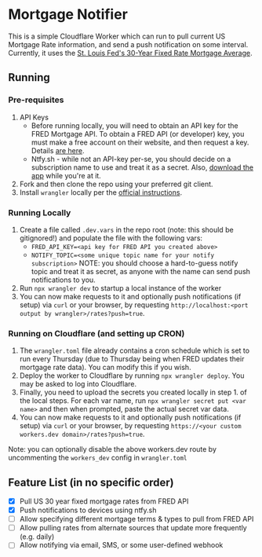 # Mortgage Notifier

This is a simple Cloudflare Worker which can run to pull current US Mortgage Rate information, and send a push notification on some interval. Currently, it uses the [St. Louis Fed's 30-Year Fixed Rate Mortgage Average](https://fred.stlouisfed.org/series/MORTGAGE30US).

## Running

### Pre-requisites

1. API Keys
    - Before running locally, you will need to obtain an API key for the FRED Mortgage API. To obtain a FRED API (or developer) key, you must make a free account on their website, and then request a key. Details [are here](https://fred.stlouisfed.org/docs/api/api_key.html).
    - Ntfy.sh - while not an API-key per-se, you should decide on a subscription name to use and treat it as a secret. Also, [download the app](https://ntfy.sh/) while you're at it. 
2. Fork and then clone the repo using your preferred git client.
3. Install `wrangler` locally per the [official instructions](https://developers.cloudflare.com/workers/wrangler/install-and-update/).

### Running Locally

1. Create a file called `.dev.vars` in the repo root (note: this should be gitignored!) and populate the file with the following vars:
    - `FRED_API_KEY=<api key for FRED API you created above>`
    - `NOTIFY_TOPIC=<some unique topic name for your notify subscription>`
    NOTE: you should choose a hard-to-guess notify topic and treat it as secret, as anyone with the name can send push notifications to you.
2. Run `npx wrangler dev` to startup a local instance of the worker
3. You can now make requests to it and optionally push notifications (if setup) via `curl` or your browser, by requesting `http://localhost:<port output by wrangler>/rates?push=true`. 

### Running on Cloudflare (and setting up CRON)

1. The `wrangler.toml` file already contains a cron schedule which is set to run every Thursday (due to Thursday being when FRED updates their mortgage rate data). You can modify this if you wish. 
2. Deploy the worker to Cloudflare by running `npx wrangler deploy`. You may be asked to log into Cloudflare.
3. Finally, you need to upload the secrets you created locally in step 1. of the local steps. For each var name, run `npx wrangler secret put <var name>` and then when prompted, paste the actual secret var data.
4. You can now make requests to it and optionally push notifications (if setup) via `curl` or your browser, by requesting `https://<your custom workers.dev domain>/rates?push=true`. 

Note: you can optionally disable the above workers.dev route by uncommenting the `workers_dev` config in `wrangler.toml`


## Feature List (in no specific order)

- [x] Pull US 30 year fixed mortgage rates from FRED API
- [x] Push notifications to devices using ntfy.sh
- [ ] Allow specifying different mortgage terms & types to pull from FRED API
- [ ] Allow pulling rates from alternate sources that update more frequently (e.g. daily)
- [ ] Allow notifying via email, SMS, or some user-defined webhook